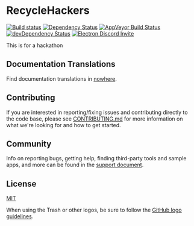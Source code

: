 # RecycleHackers

[![Build status](https://dev.azure.com/github/Atom/_apis/build/status/Atom%20Production%20Branches?branchName=master)](realtor.com)
[![Dependency Status](https://david-dm.org/atom/atom.svg)](https://david-dm.org/atom/atom)
[![AppVeyor Build Status](https://ci.appveyor.com/api/projects/status/4lggi9dpjc1qob7k/branch/master?svg=true)](https://ci.appveyor.com/project/electron-bot/electron-ljo26/branch/master)
[![devDependency Status](https://david-dm.org/electron/electron/dev-status.svg)](https://david-dm.org/electron/electron?type=dev)
[![Electron Discord Invite](https://img.shields.io/discord/745037351163527189?color=%237289DA&label=chat&logo=discord&logoColor=white)](https://discord.gg/qF8B6J6h)

This is for a hackathon


## Documentation Translations

Find documentation translations in [nowhere](https://github.com/404me).

## Contributing

If you are interested in reporting/fixing issues and contributing directly to the code base, please see [CONTRIBUTING.md](CONTRIBUTING.md) for more information on what we're looking for and how to get started.

## Community

Info on reporting bugs, getting help, finding third-party tools and sample apps,
and more can be found in the [support document](docs/tutorial/support.md#finding-support).

## License

[MIT](https://github.com/404me/electron/blob/master/LICENSE)

When using the Trash or other logos, be sure to follow the [GitHub logo guidelines](https://github.com/logos).
